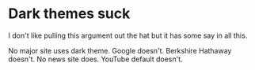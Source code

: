 # Dark themes suck

I don't like pulling this argument out the hat but it has some say in all this.

No major site uses dark theme. Google doesn't. Berkshire Hathaway doesn't. No news site does.
YouTube default doesn't.


